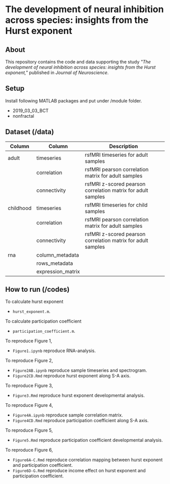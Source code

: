 # The development of neural inhibition across species: insights from the Hurst exponent

## About
This repository contains the code and data supporting the study *"The development of neural inhibition across species: insights from the Hurst exponent,"* published in *Journal of Neuroscience*.

## Setup
Install following MATLAB packages and put under /module folder.
* 2019_03_03_BCT
* nonfractal

## Dataset (/data)

| Column | Column | Description |
| ---- | ---- | ---- |
| adult | timeseries | rsfMRI timeseries for adult samples |
|  | correlation | rsfMRI pearson correlation matrix for adult samples |
|  | connectivity | rsfMRI z-scored pearson correlation matrix for adult samples |
| childhood | timeseries | rsfMRI timeseries for child samples |
|  | correlation | rsfMRI pearson correlation matrix for adult samples |
|  | connectivity | rsfMRI z-scored pearson correlation matrix for adult samples |
| rna | column_metadata |  |
|  | rows_metadata |  |
|  | expression_matrix |  |

## How to run (/codes)

To calculate hurst exponent
* `hurst_exponent.m`. 

To calculate participation coefficient
* `participation_coefficient.m`. 

To reproduce Figure 1,
* `Figure1.ipynb` reproduce RNA-analysis. 

To reproduce Figure 2,   
* `Figure2AB.ipynb` reproduce sample timeseries and spectrogram.
* `Figure2CD.Rmd` reproduce hurst exponent along S-A axis.

To reproduce Figure 3,   
* `Figure3.Rmd` reproduce hurst exponent developmental analysis.  

To reproduce Figure 4,   
* `Figure4A.ipynb` reproduce sample correlation matrix.
* `Figure4CD.Rmd` reproduce participation coefficient along S-A axis.

To reproduce Figure 5,   
* `Figure5.Rmd` reproduce participation coefficient developmental analysis.
  
To reproduce Figure 6,  
* `Figure6A-C.Rmd` reproduce correlation mapping between hurst exponent and participation coefficient.
* `Figure6D-G.Rmd` reproduce income effect on hurst exponent and participation coefficient.
